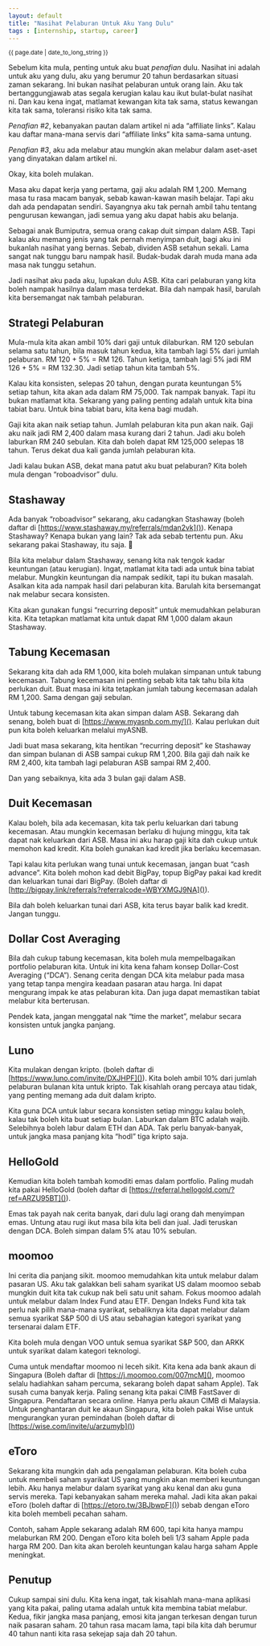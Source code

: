 ```yaml
---
layout: default
title: "Nasihat Pelaburan Untuk Aku Yang Dulu"
tags : [internship, startup, career]
---
```

<p><small>{{ page.date | date_to_long_string }}</small></p>

Sebelum kita mula, penting untuk aku buat _penafian_ dulu. Nasihat ini adalah untuk aku yang dulu, aku yang berumur 20 tahun berdasarkan situasi zaman sekarang. Ini bukan nasihat pelaburan untuk orang lain. Aku tak bertanggungjawab atas segala kerugian kalau kau ikut bulat-bulat nasihat ni. Dan kau kena ingat, matlamat kewangan kita tak sama, status kewangan kita tak sama, toleransi risiko kita tak sama.

_Penafian #2_, kebanyakan pautan dalam artikel ni ada “affiliate links”. Kalau kau daftar mana-mana servis dari “affiliate links” kita sama-sama untung.

_Penafian #3_, aku ada melabur atau mungkin akan melabur dalam aset-aset yang dinyatakan dalam artikel ni. 

Okay, kita boleh mulakan.

Masa aku dapat kerja yang pertama, gaji aku adalah RM 1,200. Memang masa tu rasa macam banyak, sebab kawan-kawan masih belajar. Tapi aku dah ada pendapatan sendiri. Sayangnya aku tak pernah ambil tahu tentang pengurusan kewangan, jadi semua yang aku dapat habis aku belanja.

Sebagai anak Bumiputra, semua orang cakap duit simpan dalam ASB. Tapi kalau aku memang jenis yang tak pernah menyimpan duit, bagi aku ini bukanlah nasihat yang bernas. Sebab, dividen ASB setahun sekali. Lama sangat nak tunggu baru nampak hasil. Budak-budak darah muda mana ada masa nak tunggu setahun.

Jadi nasihat aku pada aku, lupakan dulu ASB. Kita cari pelaburan yang kita boleh nampak hasilnya dalam masa terdekat. Bila dah nampak hasil, barulah kita bersemangat nak tambah pelaburan.

## Strategi Pelaburan

Mula-mula kita akan ambil 10% dari gaji untuk dilaburkan. RM 120 sebulan selama satu tahun, bila masuk tahun kedua, kita tambah lagi 5% dari jumlah pelaburan. RM 120 + 5% = RM 126. Tahun ketiga, tambah lagi 5% jadi RM 126 + 5% = RM 132.30. Jadi setiap tahun kita tambah 5%.

Kalau kita konsisten, selepas 20 tahun, dengan purata keuntungan 5% setiap tahun, kita akan ada dalam RM 75,000. Tak nampak banyak. Tapi itu bukan matlamat kita. Sekarang yang paling penting adalah untuk kita bina tabiat baru. Untuk bina tabiat baru, kita kena bagi mudah.

Gaji kita akan naik setiap tahun. Jumlah pelaburan kita pun akan naik. Gaji aku naik jadi RM 2,400 dalam masa kurang dari 2 tahun. Jadi aku boleh laburkan RM 240 sebulan. Kita dah boleh dapat RM 125,000 selepas 18 tahun. Terus dekat dua kali ganda jumlah pelaburan kita.

Jadi kalau bukan ASB, dekat mana patut aku buat pelaburan? Kita boleh mula dengan “roboadvisor” dulu.

## Stashaway

Ada banyak “roboadvisor” sekarang, aku cadangkan Stashaway (boleh daftar di [https://www.stashaway.my/referrals/mdan2vk]()). Kenapa Stashaway? Kenapa bukan yang lain? Tak ada sebab tertentu pun. Aku sekarang pakai Stashaway, itu saja. 

Bila kita melabur dalam Stashaway, senang kita nak tengok kadar keuntungan (atau kerugian). Ingat, matlamat kita tadi ada untuk bina tabiat melabur. Mungkin keuntungan dia nampak sedikit, tapi itu bukan masalah. Asalkan kita ada nampak hasil dari pelaburan kita. Barulah kita bersemangat nak melabur secara konsisten.

Kita akan gunakan fungsi “recurring deposit” untuk memudahkan pelaburan kita. Kita tetapkan matlamat kita untuk dapat RM 1,000 dalam akaun Stashaway.

## Tabung Kecemasan

Sekarang kita dah ada RM 1,000, kita boleh mulakan simpanan untuk tabung kecemasan. Tabung kecemasan ini penting sebab kita tak tahu bila kita perlukan duit. Buat masa ini kita tetapkan jumlah tabung kecemasan adalah RM 1,200. Sama dengan gaji sebulan. 

Untuk tabung kecemasan kita akan simpan dalam ASB. Sekarang dah senang, boleh buat di [https://www.myasnb.com.my/](). Kalau perlukan duit pun kita boleh keluarkan melalui myASNB.

Jadi buat masa sekarang, kita hentikan “recurring deposit” ke Stashaway dan simpan bulanan di ASB sampai cukup RM 1,200. Bila gaji dah naik ke RM 2,400, kita tambah lagi pelaburan ASB sampai RM 2,400.

Dan yang sebaiknya, kita ada 3 bulan gaji dalam ASB. 

## Duit Kecemasan

Kalau boleh, bila ada kecemasan, kita tak perlu keluarkan dari tabung kecemasan. Atau mungkin kecemasan berlaku di hujung minggu, kita tak dapat nak keluarkan dari ASB. Masa ini aku harap gaji kita dah cukup untuk memohon kad kredit. Kita boleh gunakan kad kredit jika berlaku kecemasan.

Tapi kalau kita perlukan wang tunai untuk kecemasan, jangan buat “cash advance”. Kita boleh mohon kad debit BigPay, topup BigPay pakai kad kredit dan keluarkan tunai dari BigPay. (Boleh daftar di [http://bigpay.link/referrals?referralcode=WBYXMGJ9NA]()).

Bila dah boleh keluarkan tunai dari ASB, kita terus bayar balik kad kredit. Jangan tunggu.

## Dollar Cost Averaging

Bila dah cukup tabung kecemasan, kita boleh mula mempelbagaikan portfolio pelaburan kita. Untuk ini kita kena faham konsep Dollar-Cost Averaging (“DCA”). Senang cerita dengan DCA kita melabur pada masa yang tetap tanpa mengira keadaan pasaran atau harga. Ini dapat mengurang impak ke atas pelaburan kita. Dan juga dapat memastikan tabiat melabur kita berterusan.

Pendek kata, jangan menggatal nak “time the market”, melabur secara konsisten untuk jangka panjang. 

## Luno

Kita mulakan dengan kripto. (boleh daftar di [https://www.luno.com/invite/DXJHPF]()). Kita boleh ambil 10% dari jumlah pelaburan bulanan kita untuk kripto. Tak kisahlah orang percaya atau tidak, yang penting memang ada duit dalam kripto.

Kita guna DCA untuk labur secara konsisten setiap minggu kalau boleh, kalau tak boleh kita buat setiap bulan. Laburkan dalam BTC adalah wajib. Selebihnya boleh labur dalam ETH dan ADA. Tak perlu banyak-banyak, untuk jangka masa panjang kita “hodl” tiga kripto saja.

## HelloGold

Kemudian kita boleh tambah komoditi emas dalam portfolio. Paling mudah kita pakai HelloGold (boleh daftar di [https://referral.hellogold.com/?ref=ARZU95BT]()).

Emas tak payah nak cerita banyak, dari dulu lagi orang dah menyimpan emas. Untung atau rugi ikut masa bila kita beli dan jual. Jadi teruskan dengan DCA. Boleh simpan dalam 5% atau 10% sebulan. 

## moomoo

Ini cerita dia panjang sikit. moomoo memudahkan kita untuk melabur dalam pasaran US. Aku tak galakkan beli saham syarikat US dalam moomoo sebab mungkin duit kita tak cukup nak beli satu unit saham. Fokus moomoo adalah untuk melabur dalam Index Fund atau ETF. Dengan Indeks Fund kita tak perlu nak pilih mana-mana syarikat, sebaliknya kita dapat melabur dalam semua syarikat S&P 500 di US atau sebahagian kategori syarikat yang tersenarai dalam ETF.

Kita boleh mula dengan VOO untuk semua syarikat S&P 500, dan ARKK untuk syarikat dalam kategori teknologi.

Cuma untuk mendaftar moomoo ni leceh sikit. Kita kena ada bank akaun di Singapura (Boleh daftar di [https://j.moomoo.com/007mcM](), moomoo selalu hadiahkan saham percuma, sekarang boleh dapat saham Apple). Tak susah cuma banyak kerja. Paling senang kita pakai CIMB FastSaver di Singapura. Pendaftaran secara online. Hanya perlu akaun CIMB di Malaysia. Untuk penghantaran duit ke akaun Singapura, kita boleh pakai Wise untuk mengurangkan yuran pemindahan (boleh daftar di [https://wise.com/invite/u/arzumyb]())

## eToro

Sekarang kita mungkin dah ada pengalaman pelaburan. Kita boleh cuba untuk membeli saham syarikat US yang mungkin akan memberi keuntungan lebih. Aku hanya melabur dalam syarikat yang aku kenal dan aku guna servis mereka. Tapi kebanyakan saham mereka mahal. Jadi kita akan pakai eToro (boleh daftar di [https://etoro.tw/3BJbwpF]()) sebab dengan eToro kita boleh membeli pecahan saham.

Contoh, saham Apple sekarang adalah RM 600, tapi kita hanya mampu melaburkan RM 200. Dengan eToro kita boleh beli 1/3 saham Apple pada harga RM 200. Dan kita akan beroleh keuntungan kalau harga saham Apple meningkat.

## Penutup

Cukup sampai sini dulu. Kita kena ingat, tak kisahlah mana-mana aplikasi yang kita pakai, paling utama adalah untuk kita membina tabiat melabur. Kedua, fikir jangka masa panjang, emosi kita jangan terkesan dengan turun naik pasaran saham. 20 tahun rasa macam lama, tapi bila kita dah berumur 40 tahun nanti kita rasa sekejap saja dah 20 tahun.

